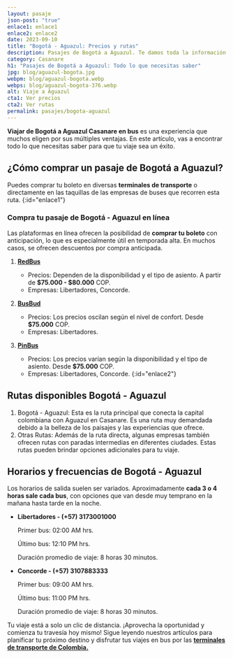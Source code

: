 ```yaml
---
layout: pasaje
json-post: "true"
enlace1: enlace1
enlace2: enlace2
date: 2023-09-10
title: "Bogotá - Aguazul: Precios y rutas"
description: Pasajes de Bogotá a Aguazul. Te damos toda la información para que disfrutes de un viaje en bus cómodo y seguro.
category: Casanare
h1: "Pasajes de Bogotá a Aguazul: Todo lo que necesitas saber"
jpg: blog/aguazul-bogota.jpg
webpm: blog/aguazul-bogota.webp
webps: blog/aguazul-bogota-376.webp
alt: Viaje a Aguazul
cta1: Ver precios
cta2: Ver rutas
permalink: pasajes/bogota-aguazul
---
```

**Viajar de Bogotá a Aguazul Casanare en bus** es una experiencia que muchos eligen por sus múltiples ventajas. En este artículo, vas a encontrar todo lo que necesitas saber para que tu viaje sea un éxito.

## ¿Cómo comprar un pasaje de Bogotá a Aguazul?

Puedes comprar tu boleto en diversas **terminales de transporte** o directamente en las taquillas de las empresas de buses que recorren esta ruta.
{:id="enlace1"}

### Compra tu pasaje de Bogotá - Aguazul en línea

Las plataformas en línea ofrecen la posibilidad de **comprar tu boleto** con anticipación, lo que es especialmente útil en temporada alta. En muchos casos, se ofrecen descuentos por compra anticipada.

1. **[RedBus](https://www.redbus.com/es-419/pasajes-de-bus/bogota-a-aguazul)**

   * Precios: Dependen de la disponibilidad y el tipo de asiento. A partir de **$75.000 - $80.000** COP.
   * Empresas: Libertadores, Concorde.
2. **[BusBud](https://www.busbud.com/es-419/autobus-bogota-aguazul/r/d2g64p-d2ummj)**

   * Precios: Los precios oscilan según el nivel de confort. Desde **$75.000** COP.
   * Empresas: Libertadores.
3. **[PinBus](https://pinbus.com/pasajes-de-bus/bogota-aguazul)**

   * Precios: Los precios varían según la disponibilidad y el tipo de asiento. Desde **$75.000** COP.
   * Empresas: Libertadores, Concorde.
     {:id="enlace2"}

## Rutas disponibles Bogotá - Aguazul

1. Bogotá - Aguazul: Esta es la ruta principal que conecta la capital colombiana con Aguazul en Casanare. Es una ruta muy demandada debido a la belleza de los paisajes y las experiencias que ofrece.
2. Otras Rutas: Además de la ruta directa, algunas empresas también ofrecen rutas con paradas intermedias en diferentes ciudades. Estas rutas pueden brindar opciones adicionales para tu viaje.

## Horarios y frecuencias de Bogotá - Aguazul

Los horarios de salida suelen ser variados. Aproximadamente **cada 3 o 4 horas sale cada bus**, con opciones que van desde muy temprano en la mañana hasta tarde en la noche.

* **Libertadores - (+57) 3173001000**

  Primer bus: 02:00 AM hrs.

  Último bus: 12:10 PM hrs.

  Duración promedio de viaje: 8 horas 30 minutos.
* **Concorde - (+57) 3107883333**

  Primer bus: 09:00 AM hrs.

  Último bus: 11:00 PM hrs.

  Duración promedio de viaje: 8 horas 30 minutos.

Tu viaje está a solo un clic de distancia. ¡Aprovecha la oportunidad y comienza tu travesía hoy mismo! Sigue leyendo nuestros artículos para planificar tu próximo destino y disfrutar tus viajes en bus por las **[terminales de transporte de Colombia.](/)**
